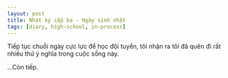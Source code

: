 ```yaml
---
layout: post
title: Nhật ký cấp ba - Ngày sinh nhật
tags: [diary, high-school, in-process] 
---
```


Tiếp tục chuỗi ngày cực lực để học đội tuyển, tôi nhận ra tôi đã quên đi rất nhiều thứ ý nghĩa trong cuộc sống này.

...Còn tiếp.